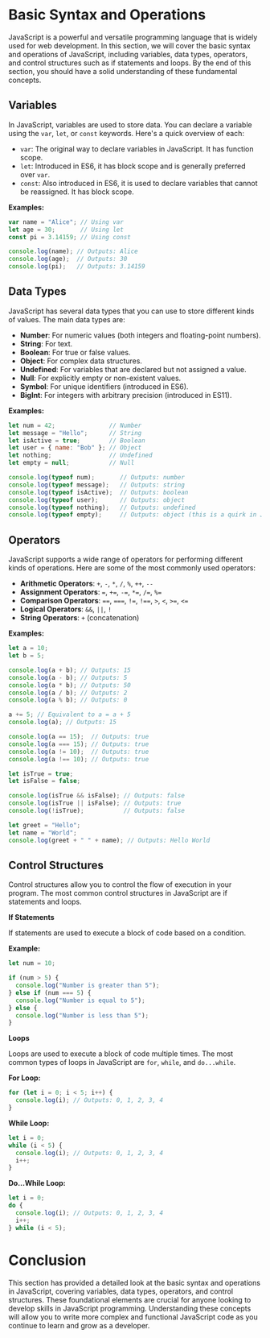 # Basic Syntax and Operations

JavaScript is a powerful and versatile programming language that is widely used for web development. In this section, we will cover the basic syntax and operations of JavaScript, including variables, data types, operators, and control structures such as if statements and loops. By the end of this section, you should have a solid understanding of these fundamental concepts.

## Variables

In JavaScript, variables are used to store data. You can declare a variable using the `var`, `let`, or `const` keywords. Here's a quick overview of each:

- `var`: The original way to declare variables in JavaScript. It has function scope.
- `let`: Introduced in ES6, it has block scope and is generally preferred over `var`.
- `const`: Also introduced in ES6, it is used to declare variables that cannot be reassigned. It has block scope.

**Examples:**

```javascript
var name = "Alice"; // Using var
let age = 30;       // Using let
const pi = 3.14159; // Using const

console.log(name); // Outputs: Alice
console.log(age);  // Outputs: 30
console.log(pi);   // Outputs: 3.14159
```

## Data Types

JavaScript has several data types that you can use to store different kinds of values. The main data types are:

- **Number**: For numeric values (both integers and floating-point numbers).
- **String**: For text.
- **Boolean**: For true or false values.
- **Object**: For complex data structures.
- **Undefined**: For variables that are declared but not assigned a value.
- **Null**: For explicitly empty or non-existent values.
- **Symbol**: For unique identifiers (introduced in ES6).
- **BigInt**: For integers with arbitrary precision (introduced in ES11).

**Examples:**

```javascript
let num = 42;               // Number
let message = "Hello";      // String
let isActive = true;        // Boolean
let user = { name: "Bob" }; // Object
let nothing;                // Undefined
let empty = null;           // Null

console.log(typeof num);       // Outputs: number
console.log(typeof message);   // Outputs: string
console.log(typeof isActive);  // Outputs: boolean
console.log(typeof user);      // Outputs: object
console.log(typeof nothing);   // Outputs: undefined
console.log(typeof empty);     // Outputs: object (this is a quirk in JavaScript)
```

## Operators

JavaScript supports a wide range of operators for performing different kinds of operations. Here are some of the most commonly used operators:

- **Arithmetic Operators**: `+`, `-`, `*`, `/`, `%`, `++`, `--`
- **Assignment Operators**: `=`, `+=`, `-=`, `*=`, `/=`, `%=`
- **Comparison Operators**: `==`, `===`, `!=`, `!==`, `>`, `<`, `>=`, `<=`
- **Logical Operators**: `&&`, `||`, `!`
- **String Operators**: `+` (concatenation)

**Examples:**

```javascript
let a = 10;
let b = 5;

console.log(a + b); // Outputs: 15
console.log(a - b); // Outputs: 5
console.log(a * b); // Outputs: 50
console.log(a / b); // Outputs: 2
console.log(a % b); // Outputs: 0

a += 5; // Equivalent to a = a + 5
console.log(a); // Outputs: 15

console.log(a == 15);  // Outputs: true
console.log(a === 15); // Outputs: true
console.log(a != 10);  // Outputs: true
console.log(a !== 10); // Outputs: true

let isTrue = true;
let isFalse = false;

console.log(isTrue && isFalse); // Outputs: false
console.log(isTrue || isFalse); // Outputs: true
console.log(!isTrue);           // Outputs: false

let greet = "Hello";
let name = "World";
console.log(greet + " " + name); // Outputs: Hello World
```

## Control Structures

Control structures allow you to control the flow of execution in your program. The most common control structures in JavaScript are if statements and loops.

**If Statements**

If statements are used to execute a block of code based on a condition.

**Example:**

```javascript
let num = 10;

if (num > 5) {
  console.log("Number is greater than 5");
} else if (num === 5) {
  console.log("Number is equal to 5");
} else {
  console.log("Number is less than 5");
}
```

**Loops**

Loops are used to execute a block of code multiple times. The most common types of loops in JavaScript are `for`, `while`, and `do...while`.

**For Loop:**

```javascript
for (let i = 0; i < 5; i++) {
  console.log(i); // Outputs: 0, 1, 2, 3, 4
}
```

**While Loop:**

```javascript
let i = 0;
while (i < 5) {
  console.log(i); // Outputs: 0, 1, 2, 3, 4
  i++;
}
```

**Do...While Loop:**

```javascript
let i = 0;
do {
  console.log(i); // Outputs: 0, 1, 2, 3, 4
  i++;
} while (i < 5);
```

# Conclusion

This section has provided a detailed look at the basic syntax and operations in JavaScript, covering variables, data types, operators, and control structures. These foundational elements are crucial for anyone looking to develop skills in JavaScript programming. Understanding these concepts will allow you to write more complex and functional JavaScript code as you continue to learn and grow as a developer.
